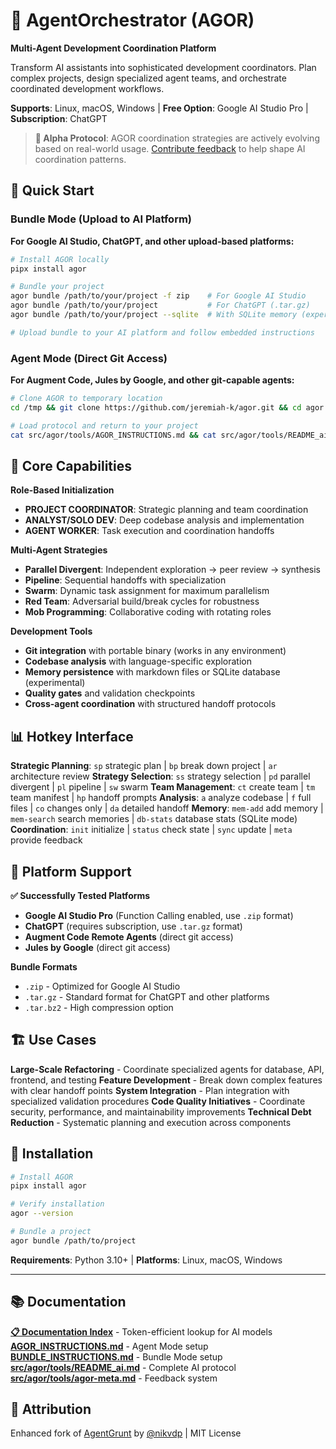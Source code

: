 # 🎼 AgentOrchestrator (AGOR)

**Multi-Agent Development Coordination Platform**

Transform AI assistants into sophisticated development coordinators. Plan complex projects, design specialized agent teams, and orchestrate coordinated development workflows.

**Supports**: Linux, macOS, Windows | **Free Option**: Google AI Studio Pro | **Subscription**: ChatGPT

> **🔬 Alpha Protocol**: AGOR coordination strategies are actively evolving based on real-world usage. [Contribute feedback](https://github.com/jeremiah-k/agor/issues) to help shape AI coordination patterns.

## 🚀 Quick Start

### Bundle Mode (Upload to AI Platform)

**For Google AI Studio, ChatGPT, and other upload-based platforms:**

```bash
# Install AGOR locally
pipx install agor

# Bundle your project
agor bundle /path/to/your/project -f zip    # For Google AI Studio
agor bundle /path/to/your/project           # For ChatGPT (.tar.gz)
agor bundle /path/to/your/project --sqlite  # With SQLite memory (experimental)

# Upload bundle to your AI platform and follow embedded instructions
```

### Agent Mode (Direct Git Access)

**For Augment Code, Jules by Google, and other git-capable agents:**

```bash
# Clone AGOR to temporary location
cd /tmp && git clone https://github.com/jeremiah-k/agor.git && cd agor

# Load protocol and return to your project
cat src/agor/tools/AGOR_INSTRUCTIONS.md && cat src/agor/tools/README_ai.md
```

## 🎯 Core Capabilities

**Role-Based Initialization**

- **PROJECT COORDINATOR**: Strategic planning and team coordination
- **ANALYST/SOLO DEV**: Deep codebase analysis and implementation
- **AGENT WORKER**: Task execution and coordination handoffs

**Multi-Agent Strategies**

- **Parallel Divergent**: Independent exploration → peer review → synthesis
- **Pipeline**: Sequential handoffs with specialization
- **Swarm**: Dynamic task assignment for maximum parallelism
- **Red Team**: Adversarial build/break cycles for robustness
- **Mob Programming**: Collaborative coding with rotating roles

**Development Tools**

- **Git integration** with portable binary (works in any environment)
- **Codebase analysis** with language-specific exploration
- **Memory persistence** with markdown files or SQLite database (experimental)
- **Quality gates** and validation checkpoints
- **Cross-agent coordination** with structured handoff protocols

## 📊 Hotkey Interface

**Strategic Planning**: `sp` strategic plan | `bp` break down project | `ar` architecture review
**Strategy Selection**: `ss` strategy selection | `pd` parallel divergent | `pl` pipeline | `sw` swarm
**Team Management**: `ct` create team | `tm` team manifest | `hp` handoff prompts
**Analysis**: `a` analyze codebase | `f` full files | `co` changes only | `da` detailed handoff
**Memory**: `mem-add` add memory | `mem-search` search memories | `db-stats` database stats (SQLite mode)
**Coordination**: `init` initialize | `status` check state | `sync` update | `meta` provide feedback

## 🏢 Platform Support

**✅ Successfully Tested Platforms**

- **Google AI Studio Pro** (Function Calling enabled, use `.zip` format)
- **ChatGPT** (requires subscription, use `.tar.gz` format)
- **Augment Code Remote Agents** (direct git access)
- **Jules by Google** (direct git access)

**Bundle Formats**

- `.zip` - Optimized for Google AI Studio
- `.tar.gz` - Standard format for ChatGPT and other platforms
- `.tar.bz2` - High compression option

## 🏗️ Use Cases

**Large-Scale Refactoring** - Coordinate specialized agents for database, API, frontend, and testing
**Feature Development** - Break down complex features with clear handoff points
**System Integration** - Plan integration with specialized validation procedures
**Code Quality Initiatives** - Coordinate security, performance, and maintainability improvements
**Technical Debt Reduction** - Systematic planning and execution across components

## 🔧 Installation

```bash
# Install AGOR
pipx install agor

# Verify installation
agor --version

# Bundle a project
agor bundle /path/to/project
```

**Requirements**: Python 3.10+ | **Platforms**: Linux, macOS, Windows

---

## 📚 Documentation

**[📋 Documentation Index](docs/index.md)** - Token-efficient lookup for AI models
**[AGOR_INSTRUCTIONS.md](src/agor/tools/AGOR_INSTRUCTIONS.md)** - Agent Mode setup
**[BUNDLE_INSTRUCTIONS.md](src/agor/tools/BUNDLE_INSTRUCTIONS.md)** - Bundle Mode setup
**[src/agor/tools/README_ai.md](src/agor/tools/README_ai.md)** - Complete AI protocol
**[src/agor/tools/agor-meta.md](src/agor/tools/agor-meta.md)** - Feedback system

## 🙏 Attribution

Enhanced fork of [AgentGrunt](https://github.com/nikvdp/agentgrunt) by [@nikvdp](https://github.com/nikvdp) | MIT License
